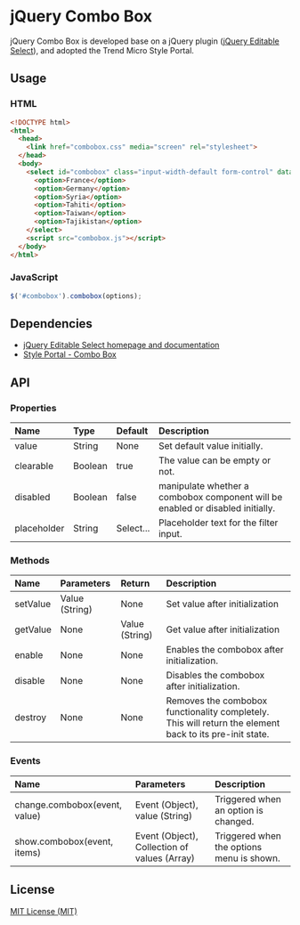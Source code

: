 # jQuery Combo Box

jQuery Combo Box is developed base on a jQuery plugin ([jQuery Editable Select](https://www.npmjs.com/package/jquery-editable-select)), and adopted the Trend Micro Style Portal.

## Usage
### HTML
```html
<!DOCTYPE html>
<html>
  <head>
    <link href="combobox.css" media="screen" rel="stylesheet">
  </head>
  <body>
    <select id="combobox" class="input-width-default form-control" data-toggle="combobox">
      <option>France</option>
      <option>Germany</option>
      <option>Syria</option>
      <option>Tahiti</option>
      <option>Taiwan</option>
      <option>Tajikistan</option>
    </select>
    <script src="combobox.js"></script>
  </body>
</html>
```

### JavaScript
```javascript
$('#combobox').combobox(options);
```

## Dependencies
* [jQuery Editable Select homepage and documentation](http://indrimuska.github.io/jquery-editable-select/)
* [Style Portal - Combo Box](http://style-portal.tw.trendnet.org/#/styles/minimalism/1.7.0/65ce6af3-87b9-45ed-b1e7-56f1b1ad3745)


## API
### Properties
Name           | Type    | Default   | Description
:---           | :---    | :-------- | :----------
value          | String  | None      | Set default value initially.
clearable      | Boolean | true      | The value can be empty or not.
disabled       | Boolean | false     | manipulate whether a combobox component will be enabled or disabled initially.
placeholder    | String  | Select... | Placeholder text for the filter input.


### Methods
Name           | Parameters     | Return        | Description
:---           | :------------- | :------------ | :----------
setValue       | Value (String) | None          | Set value after initialization
getValue       | None           | Value (String)| Get value after initialization
enable         | None           | None          | Enables the combobox after initialization.
disable        | None           | None          | Disables the combobox after initialization.
destroy        | None           | None          | Removes the combobox functionality completely. This will return the element back to its pre-init state.

### Events
Name                           | Parameters                                   | Description
:----------------------------- | :------------------------------------------- | :----------------------------------
change.combobox(event, value)  | Event (Object), value (String)               | Triggered when an option is changed.
show.combobox(event, items)    | Event (Object), Collection of values (Array) | Triggered when the options menu is shown.
## License
[MIT License (MIT)](http://opensource.org/licenses/MIT)

